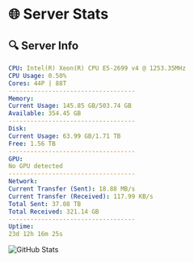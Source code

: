 # 🌐 Server Stats
## 🔍 Server Info
```yaml
CPU: Intel(R) Xeon(R) CPU E5-2699 v4 @ 1253.35MHz
CPU Usage: 0.50%
Cores: 44P | 88T
-----------------------------------
Memory:
Current Usage: 145.85 GB/503.74 GB
Available: 354.45 GB
-----------------------------------
Disk:
Current Usage: 63.99 GB/1.71 TB
Free: 1.56 TB
-----------------------------------
GPU:
No GPU detected
-----------------------------------
Network:
Current Transfer (Sent): 18.88 MB/s
Current Transfer (Received): 117.99 KB/s
Total Sent: 37.08 TB
Total Received: 321.14 GB
-----------------------------------
Uptime:
23d 12h 16m 25s
```
![GitHub Stats](https://img.shields.io/badge/Updated-2025-03-31_09:39:14-blue)
